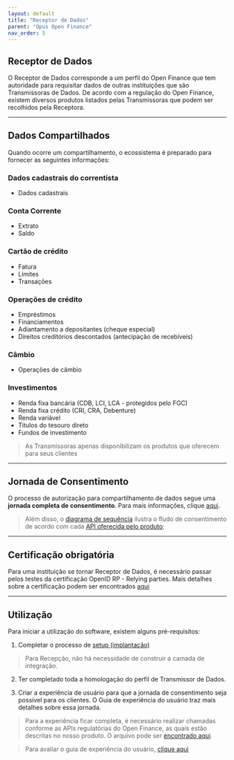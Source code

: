 ```yaml
---
layout: default
title: "Receptor de Dados"
parent: "Opus Open Finance"
nav_order: 5
---
```


## Receptor de Dados

O Receptor de Dados corresponde a um perfil do Open Finance que tem autoridade para requisitar dados de outras instituições que são Transmissoras de Dados. De acordo com a regulação do Open Finance, existem diversos produtos listados pelas Transmissoras que podem ser recolhidos pela Receptora.

---

## Dados Compartilhados

Quando ocorre um compartilhamento, o ecossistema é preparado para fornecer as seguintes informações:

### **Dados cadastrais do correntista**
- Dados cadastrais

### **Conta Corrente**
- Extrato
- Saldo

### **Cartão de crédito**
- Fatura
- Limites
- Transações

### **Operações de crédito**
- Empréstimos
- Financiamentos
- Adiantamento a depositantes (cheque especial)
- Direitos creditórios descontados (antecipação de recebíveis)

### **Câmbio**
- Operações de câmbio

### **Investimentos**
- Renda fixa bancária (CDB, LCI, LCA - protegidos pelo FGC)
- Renda fixa crédito (CRI, CRA, Debenture)
- Renda variável
- Títulos do tesouro direto
- Fundos de investimento

> As Transmissoras apenas disponibilizam os produtos que oferecem para seus clientes

---

## Jornada de Consentimento

O processo de autorização para compartilhamento de dados segue uma **jornada completa de consentimento**. Para mais informações, clique [aqui](../../Visão-geral/Conceitos-fundamentais-Open-Finance/JornadaConsentimento/readme.md).

> Além disso, o [diagrama de sequência](./consent-sequence.png) ilustra o fludo de consentimento de acordo com cada [API oferecida pelo produto](./oas-opustpp-pagamentos.yaml);

---

## Certificação obrigatória

Para uma instituição se tornar Receptor de Dados, é necessário passar pelos testes da certificação OpenID RP - Relying parties. Mais detalhes sobre a certificação podem ser encontrados [aqui](../../Visão-geral/Conceitos-fundamentais-Open-Finance/Certificações/readme.md)

---

## Utilização

Para iniciar a utilização do software, existem alguns pré-requisitos:
1. Completar o processo de [setup (implantação)](../../Visão-geral/Implantação/readme.md)

> Para Recepção, não há necessidade de construir a camada de integração.

2. Ter completado toda a homologação do perfil de Transmissor de Dados.

3. Criar a experiência de usuário para que a jornada de consentimento seja possível para os clientes. O Guia de experiência do usuário traz mais detalhes sobre essa jornada.

> Para a experiência ficar completa, é necessário realizar chamadas conforme as APIs regulatórias do Open Finance, as quais estão descritas no nosso produto. O arquivo pode ser [encontrado aqui](./oas-opustpp-dados.yaml).

> Para avaliar o guia de experiência do usuário, [clique aqui](https://openfinancebrasil.atlassian.net/wiki/spaces/OF/pages/17378535/Guia+de+Experi+ncia+do+Usu+rio)